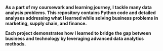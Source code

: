 **As a part of my coursework and learning journey, I tackle many data analysis problems. This repository contains Python code and detailed analyses addressing what I learned while solving business problems in marketing, supply chain, and finance.** 

**Each project demonstrates how I learned to bridge the gap between business and technology by leveraging advanced data analytics methods.**
